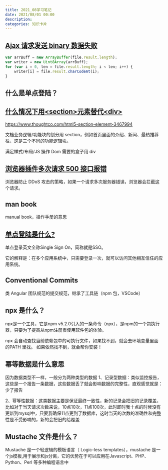 ```yaml
---
title: 2021_08学习笔记
date: 2021/08/01 00:00
description:
categories: 知识卡片
---
```

## [Ajax 请求发送 binary 数据失败](https://stackoverflow.com/questions/11448578/how-to-send-binary-data-via-jquery-ajax-put-method)

```javascript
var arrBuff = new ArrayBuffer(file.result.length);
var writer = new Uint8Array(arrBuff);
for (var i = 0, len = file.result.length; i < len; i++) {
    writer[i] = file.result.charCodeAt(i);
}
```

## 什么是单点登陆？

## [什么情况下用\<section>元素替代\<div>](https://stackoverflow.com/questions/6066689/in-what-scenarios-do-you-use-section-tag-of-html-5-in-place-of-div)
https://www.thoughtco.com/html5-section-element-3467994

文档业务逻辑/功能块的划分用 section，例如首页里面的介绍、新闻、最热推荐栏，这是三个不同的功能逻辑块。

满足样式/布局/JS 操作 Dom 需要的盒子用 div

## [浏览器插件多次请求 500 接口报错](http://dev.chromium.org/throttling)
浏览器防止 DDoS 攻击的策略，如果一个请求多次服务器错误，浏览器会拦截这个请求。

## man book
manual book，操作手册的意思

## [单点登陆是什么?](https://developer.aliyun.com/article/636281)
单点登录英文全称Single Sign On，简称就是SSO。

它的解释是：在多个应用系统中，只需要登录一次，就可以访问其他相互信任的应用系统。

## Conventional Commits

类 Angular 团队规范的提交规范，继承了工具链（npm 包，VSCode）

## npx 是什么？
npx是一个工具，它是npm v5.2.0引入的一条命令（npx），是npm的一个包执行器，只要为了提高从npm注册表使用软件包的体验。 

npx 会自动查找当前依赖包中的可执行文件，如果找不到，就会去环境变量里面的PATH 里找。 如果依然找不到，就会帮你安装！

## 幂等数据是什么意思
因为数据类型不一样，一般分为两种类型的数据
1、记录型数据：类似监控报告，这些是一个报告一条数据，这些数据丢了就会影响数据的完整性，直观感觉就是：少了报告

2、幂等性数据：这类数据主要是保证最终一致性，新的记录会把旧的记录覆盖，比如对于当天请求次数来说，10点10次，11点100次，此时即时我十点的时候没有更新到mysql中，只要我确保11点更到了数据库，这时当天的次数的准确性和完整性是不受影响的，新的会把旧的给覆盖

## Mustache 文件是什么？
Mustache 是一个轻逻辑的模板语言（ Logic-less templates），mustache 是一个js模板,用于展示和js分离，它的优势在于可以应用在Javascript、PHP、Python、Perl 等多种编程语言中